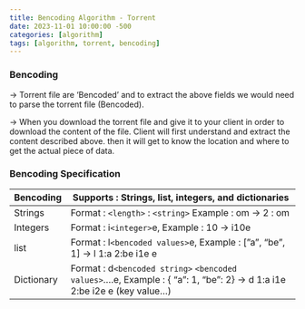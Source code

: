 ```yaml
---
title: Bencoding Algorithm - Torrent
date: 2023-11-01 10:00:00 -500
categories: [algorithm]
tags: [algorithm, torrent, bencoding]
---
```



### Bencoding

→ Torrent file are ‘Bencoded’ and to extract the above fields we would need to parse the torrent file (Bencoded).

→ When you download the torrent file and give it to your client in order to download the content of the file. Client will first understand and extract the content described above. then it will get to know the location and where to get the actual piece of data.

### Bencoding Specification

| Bencoding | Supports : Strings, list, integers, and dictionaries |
| --- | --- |
| Strings | Format : `<length>` : `<string>` Example : om → 2 : om |
| Integers | Format : i`<integer>`e, Example : 10 → i10e |
| list | Format : l`<bencoded values>`e, Example : [”a”, “be”, 1] → l 1:a 2:be i1e e |
| Dictionary | Format : d`<bencoded string>` `<bencoded values>`….e, Example : { “a”: 1, “be”: 2} → d 1:a i1e 2:be i2e e (key value…) |
